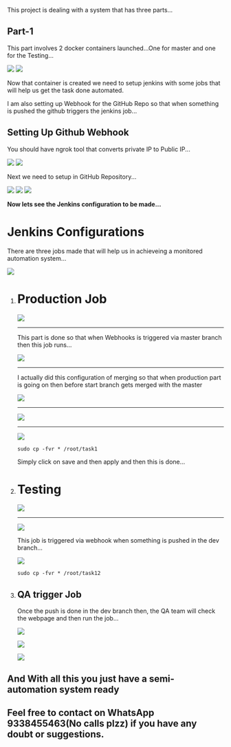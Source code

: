 This project is dealing with a system that has three parts...

<h2>Part-1</h2>
  <p>This part involves 2 docker containers launched...One for master and one for the Testing...</p>
  
  ![](images/master_docker.png)
  ![](images/branch_docker.png)
  
  <p> Now that container is created we need to setup jenkins with some jobs that will help us get the task done automated.</p>
  
  I am also setting up Webhook for the GitHub Repo so that when something is pushed the github triggers the jenkins job...
  
 <h2>Setting Up Github Webhook</h2>
 
You should have ngrok tool that converts private IP to Public IP...

![](images/ngrok1.png)
![](images/ngrok2.png)

Next we need to setup in GitHub Repository...

![](images/ngrok3.png)
![](images/ngrok4.png)
![](images/ngrok5.png)

<p><b>Now lets see the Jenkins configuration to be made...</b></p>

<h1>Jenkins Configurations</h1>

<p> There are three jobs made that will help us in achieveing a monitored automation system...</p>

![](images/j1.png)

<ol>
  
 <li>
  
  <h1>Production Job</h1>
 
 ![](images/p1.png)<hr/>
 
 <p>This part is done so that when Webhooks is triggered via master branch then this job runs...

 ![](images/p2.png)<hr/>
 
 <p>I actually did this configuration of merging so that when production part is going on then before start branch gets merged with the master</p>
 
 ![](images/p3.png)<hr/>
 
 ![](images/p4.png)<hr/>
 
 ![](images/p5.png)
 
    sudo cp -fvr * /root/task1
    
 Simply click on save and then apply and then this is done...
 
 </li>
 <li>
  <h1>Testing</h1>
  
  ![](images/p21.png)<hr/>
  
  ![](images/p22.png)
  
  <p>This job is triggered via webhook when something is pushed in the dev branch...</p>
  
  ![](images/p23.png)
  
    sudo cp -fvr * /root/task12
   </li>
   <li>
  <h2>QA trigger Job</h2>
  
  <p> Once the push is done in the dev branch then, the QA team will check the webpage and then run the job...</p>
  
  ![](images/p31.png)
  
  ![](images/p32.png)
  
  ![](images/p33.png)
  </li>
 </ol>
 
 <p><h2>And With all this you just have a semi-automation system ready<h2>
  Feel free to contact on WhatsApp 9338455463(No calls plzz) if you have any doubt or suggestions.</p>
